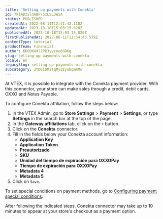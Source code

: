```yaml
---
title: 'Setting up payments with Conekta'
id: 7kiAD3SlnABF75xLSL3eSA
status: PUBLISHED
createdAt: 2022-08-11T12:41:42.110Z
updatedAt: 2023-10-18T15:03:15.820Z
publishedAt: 2023-10-18T15:03:15.820Z
firstPublishedAt: 2022-08-11T12:54:43.579Z
contentType: tutorial
productTeam: Financial
author: 6DODK49lJPk3yvcoe6GB6g
slug: setting-up-payments-with-conekta
locale: en
legacySlug: setting-up-payments-with-conekta
subcategory: 3tDGibM2tqMyqIyukqmmMw
---
```


At VTEX, it is possible to integrate with the Conekta payment provider. With this connector, your store can make sales through a credit, debit cards, OXXO and Notes Payable.

To configure Conekta affiliation, follow the steps below:

1. In the VTEX Admin, go to **Store Settings** > **Payment** > **Settings**, or type **Settings** in the search bar at the top of the page.
2. In the __Gateway affiliations__ tab, click on the `+` button.
3. Click on the __Conekta__ connector.
4. Fill in the fields below your Conekta account information:
   - __Application Key__
   - __Application Token__
   - __Preautorizado__
   - __SKU__
   - __Unidad del tiempo de expiración para OXXOPay__
   - __Tiempo de expiración para OXXOPay__
   - __Metadata 4__
   - __Metadata 5__ 
5. Click on `Save`.

To set special conditions on payment methods, go to [Configuring payment special conditions](https://help.vtex.com/en/tutorial/conditiones-especiales--tutorials_456?&utm_source=autocomplete).

After following the indicated steps, Conekta connector may take up to 10 minutes to appear at your store's checkout as a payment option.
